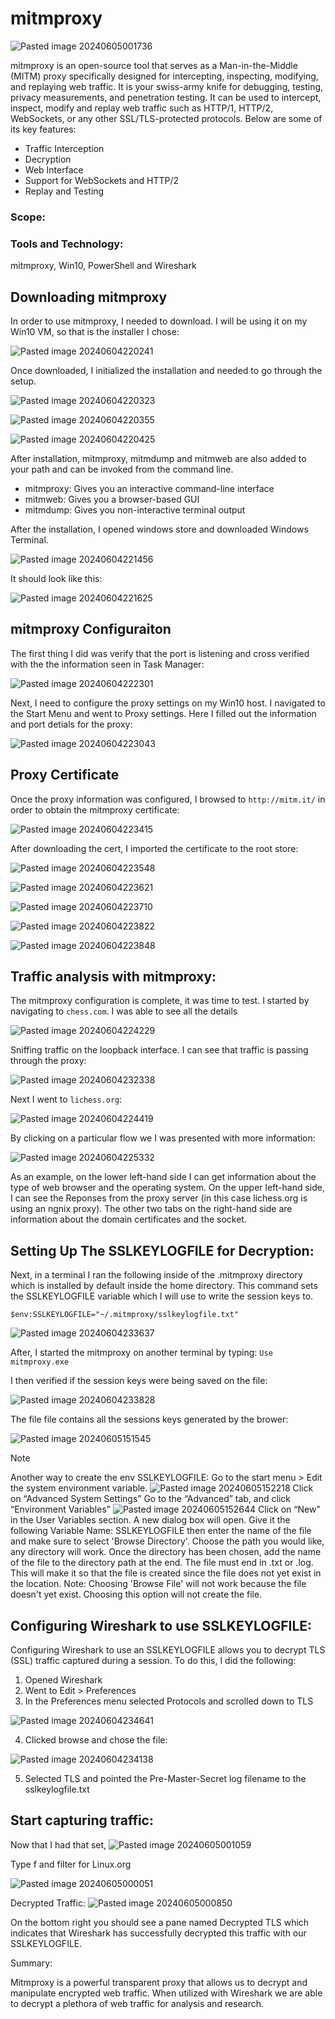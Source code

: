 # mitmproxy

![Pasted image 20240605001736](https://github.com/lm3nitro/Projects/assets/55665256/c8be1c54-5f9c-44ea-bc83-74d7b5fcde2a)

mitmproxy is an open-source tool that serves as a Man-in-the-Middle (MITM) proxy specifically designed for intercepting, inspecting, modifying, and replaying web traffic. It is your swiss-army knife for debugging, testing, privacy measurements, and penetration testing. It can be used to intercept, inspect, modify and replay web traffic such as HTTP/1, HTTP/2, WebSockets, or any other SSL/TLS-protected protocols. Below are some of its key features:

+ Traffic Interception
+ Decryption
+ Web Interface
+ Support for WebSockets and HTTP/2
+ Replay and Testing

### Scope:

### Tools and Technology:
mitmproxy, Win10, PowerShell and Wireshark

## Downloading mitmproxy

In order to use mitmproxy, I needed to download. I will be using it on my Win10 VM, so that is the installer I chose:

![Pasted image 20240604220241](https://github.com/lm3nitro/Projects/assets/55665256/177b1031-420c-4cb7-be0d-6952a42d623f)

Once downloaded, I initialized the installation and needed to go through the setup. 

![Pasted image 20240604220323](https://github.com/lm3nitro/Projects/assets/55665256/beac9a3d-eb9c-4978-a85c-af56d202f770)


![Pasted image 20240604220355](https://github.com/lm3nitro/Projects/assets/55665256/655d588f-2e77-42a6-96df-d81e2d10680b)


![Pasted image 20240604220425](https://github.com/lm3nitro/Projects/assets/55665256/5d07e47a-05d2-4e94-b056-829465e71810)


After installation, mitmproxy, mitmdump and mitmweb are also added to your path and can be invoked from the command line.
 
+ mitmproxy: Gives you an interactive command-line interface
+ mitmweb: Gives you a browser-based GUI
+ mitmdump: Gives you non-interactive terminal output

After the installation, I opened windows store and downloaded Windows Terminal.

![Pasted image 20240604221456](https://github.com/lm3nitro/Projects/assets/55665256/5af3330a-ffff-4acc-94c3-9a81ef573f6f)

It should look like this:

![Pasted image 20240604221625](https://github.com/lm3nitro/Projects/assets/55665256/15bce69f-41ae-4828-a725-47118d7ef55e)

## mitmproxy Configuraiton

The first thing I did was verify that the port is listening and cross verified with the the information seen in Task Manager:

![Pasted image 20240604222301](https://github.com/lm3nitro/Projects/assets/55665256/e4d7b705-1c76-4978-b89d-ef0ab59f8339)

Next, I need to configure the proxy settings on my Win10 host. I navigated to the Start Menu and went to Proxy settings. Here I filled out the information and port detials for the proxy:

![Pasted image 20240604223043](https://github.com/lm3nitro/Projects/assets/55665256/d2d61c24-4d0d-4337-b6a4-77f91aadffad)

## Proxy Certificate

Once the proxy information was configured, I browsed to `http://mitm.it/` in order to obtain the mitmproxy certificate:

![Pasted image 20240604223415](https://github.com/lm3nitro/Projects/assets/55665256/36d24988-8056-4a0d-8a5b-4815546816ff)

After downloading the cert, I imported the certificate to the root store:

![Pasted image 20240604223548](https://github.com/lm3nitro/Projects/assets/55665256/2d7a2598-f5e5-43d0-82e6-6f8c391a0ed1)

![Pasted image 20240604223621](https://github.com/lm3nitro/Projects/assets/55665256/452f2729-1e14-41b0-8ec5-59828bc34e94)

![Pasted image 20240604223710](https://github.com/lm3nitro/Projects/assets/55665256/31847580-956b-469b-8dd7-9f39deca492f)

![Pasted image 20240604223822](https://github.com/lm3nitro/Projects/assets/55665256/c7c0b38c-1ae9-4766-864a-4ebe86c95cc6)

![Pasted image 20240604223848](https://github.com/lm3nitro/Projects/assets/55665256/d4aab844-cfcc-4ab1-9cdc-2010aade23dd)

## Traffic analysis with mitmproxy:

The mitmproxy configuration is complete, it was time to test. I started by navigating to `chess.com`. I was able to see all the details 

![Pasted image 20240604224229](https://github.com/lm3nitro/Projects/assets/55665256/8d45b525-f19f-4be9-a5a2-0cfd9baa790c)

Sniffing traffic on the loopback interface. I can see that traffic is passing through the proxy:

![Pasted image 20240604232338](https://github.com/lm3nitro/Projects/assets/55665256/059505c3-61b9-41ce-89ae-002373675e06)

Next I went to `lichess.org`:

![Pasted image 20240604224419](https://github.com/lm3nitro/Projects/assets/55665256/9424ea5c-9b45-45a6-a191-d37a920e82ba)

By clicking on a particular flow we I was presented with more information:

![Pasted image 20240604225332](https://github.com/lm3nitro/Projects/assets/55665256/0a752085-63f7-4aaa-9126-9764462b6f41)

As an example, on the lower left-hand side I can get information about the type of web browser and the operating system. On the upper left-hand side, I can see the Reponses from the proxy server (in this case lichess.org is using an ngnix proxy). The other two tabs on the right-hand side are information about the domain certificates and the socket.

## Setting Up The SSLKEYLOGFILE for Decryption:

Next, in a terminal I ran the following inside of the .mitmproxy directory which is installed by default inside the home directory. This command sets the SSLKEYLOGFILE variable which I will use to write the session keys to.

```
$env:SSLKEYLOGFILE="~/.mitmproxy/sslkeylogfile.txt"
```

![Pasted image 20240604233637](https://github.com/lm3nitro/Projects/assets/55665256/e54841fa-5216-460d-a345-8cbf4f1f88dd)

After, I started the mitmproxy on another terminal by typing: `Use mitmproxy.exe`

I then verified if the session keys were being saved on the file:

![Pasted image 20240604233828](https://github.com/lm3nitro/Projects/assets/55665256/0bb64c25-b606-4b5d-a7c0-210354d9d0d9)

The file file contains all the sessions keys generated by the brower:

![Pasted image 20240605151545](https://github.com/lm3nitro/Projects/assets/55665256/6494ee84-7d86-45e9-ae34-9609fe83542f)

> [!NOTE]  
> Another way to create the env SSLKEYLOGFILE:
> Go to the start menu > Edit the system environment variable.
> ![Pasted image 20240605152218](https://github.com/lm3nitro/Projects/assets/55665256/531758d7-bb11-4c61-9a41-de0c3bf74d44)
> Click on “Advanced System Settings”
> Go to the “Advanced” tab, and click “Environment Variables”
> ![Pasted image 20240605152644](https://github.com/lm3nitro/Projects/assets/55665256/21d652d0-ebb6-4419-a962-569b6a5151c8)
> Click on “New” in the User Variables section. A new dialog box will open.  Give it the following Variable Name: SSLKEYLOGFILE then enter the name of the file and make sure to select 'Browse Directory'. Choose the path you would like, any directory will work. Once the directory has been chosen, add the name of the file to the directory path at the end. The file must end in .txt or .log.
> This will make it so that the file is created since the file does not yet exist in the location. 
Note: Choosing 'Browse File' will not work because the file doesn't yet exist. Choosing this option will not create the file. 

## Configuring Wireshark to use SSLKEYLOGFILE:

Configuring Wireshark to use an SSLKEYLOGFILE allows you to decrypt TLS (SSL) traffic captured during a session. To do this, I did the following:

1. Opened Wireshark
2. Went to Edit > Preferences
3. In the Preferences menu selected Protocols and scrolled down to TLS

![Pasted image 20240604234641](https://github.com/lm3nitro/Projects/assets/55665256/9b715777-0586-4a39-b4bc-fcaf5bed1941)

4. Clicked browse and chose the file:

![Pasted image 20240604234138](https://github.com/lm3nitro/Projects/assets/55665256/0c0ef699-a805-4283-828e-2517f18b2d2c)

5. Selected TLS and pointed the Pre-Master-Secret log filename to the sslkeylogfile.txt

## Start capturing traffic:

Now that I had that set, 
![Pasted image 20240605001059](https://github.com/lm3nitro/Projects/assets/55665256/d80f0f2d-beb6-4c1c-a903-b5cb5472ebcf)


Type f and filter for Linux.org

![Pasted image 20240605000051](https://github.com/lm3nitro/Projects/assets/55665256/c3be4c95-2522-441b-9011-dc3146f89e2d)


 Decrypted Traffic:
![Pasted image 20240605000850](https://github.com/lm3nitro/Projects/assets/55665256/ace1abb9-d51e-49a8-9de4-9cdc4957d0cb)




On the bottom right you should  see a pane named Decrypted TLS which indicates that Wireshark has successfully decrypted this traffic with our SSLKEYLOGFILE. 

Summary:


Mitmproxy is a powerful transparent proxy that allows us to decrypt and manipulate encrypted web traffic. When utilized with Wireshark we are able to decrypt a plethora of web traffic for analysis and research.
